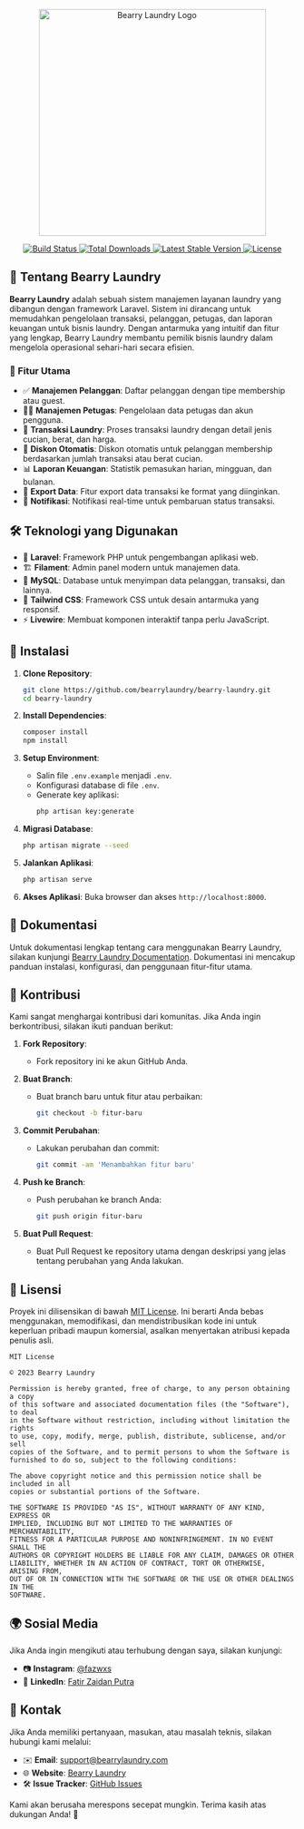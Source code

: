 <p align="center">
  <a href="https://bearrylaundry.com" target="_blank">
    <img src="https://raw.githubusercontent.com/laravel/art/master/logo-lockup/5%20SVG/2%20CMYK/1%20Full%20Color/laravel-logolockup-cmyk-red.svg" width="400" alt="Bearry Laundry Logo">
  </a>
</p>

<p align="center">
  <a href="https://github.com/bearrylaundry/framework/actions">
    <img src="https://github.com/laravel/framework/workflows/tests/badge.svg" alt="Build Status">
  </a>
  <a href="https://packagist.org/packages/laravel/framework">
    <img src="https://img.shields.io/packagist/dt/laravel/framework" alt="Total Downloads">
  </a>
  <a href="https://packagist.org/packages/laravel/framework">
    <img src="https://img.shields.io/packagist/v/laravel/framework" alt="Latest Stable Version">
  </a>
  <a href="https://packagist.org/packages/laravel/framework">
    <img src="https://img.shields.io/packagist/l/laravel/framework" alt="License">
  </a>
</p>

## 🚀 Tentang Bearry Laundry

**Bearry Laundry** adalah sebuah sistem manajemen layanan laundry yang dibangun dengan framework Laravel. Sistem ini dirancang untuk memudahkan pengelolaan transaksi, pelanggan, petugas, dan laporan keuangan untuk bisnis laundry. Dengan antarmuka yang intuitif dan fitur yang lengkap, Bearry Laundry membantu pemilik bisnis laundry dalam mengelola operasional sehari-hari secara efisien.

### 🌟 Fitur Utama
- ✅ **Manajemen Pelanggan**: Daftar pelanggan dengan tipe membership atau guest.
- 👨‍💼 **Manajemen Petugas**: Pengelolaan data petugas dan akun pengguna.
- 🧺 **Transaksi Laundry**: Proses transaksi laundry dengan detail jenis cucian, berat, dan harga.
- 🎁 **Diskon Otomatis**: Diskon otomatis untuk pelanggan membership berdasarkan jumlah transaksi atau berat cucian.
- 📊 **Laporan Keuangan**: Statistik pemasukan harian, mingguan, dan bulanan.
- 📁 **Export Data**: Fitur export data transaksi ke format yang diinginkan.
- 🔔 **Notifikasi**: Notifikasi real-time untuk pembaruan status transaksi.

## 🛠 Teknologi yang Digunakan
- 🚀 **Laravel**: Framework PHP untuk pengembangan aplikasi web.
- 🏗 **Filament**: Admin panel modern untuk manajemen data.
- 💾 **MySQL**: Database untuk menyimpan data pelanggan, transaksi, dan lainnya.
- 🎨 **Tailwind CSS**: Framework CSS untuk desain antarmuka yang responsif.
- ⚡ **Livewire**: Membuat komponen interaktif tanpa perlu JavaScript.

## 📌 Instalasi

1. **Clone Repository**:
   ```bash
   git clone https://github.com/bearrylaundry/bearry-laundry.git
   cd bearry-laundry
   ```

2. **Install Dependencies**:
   ```bash
   composer install
   npm install
   ```

3. **Setup Environment**:
   - Salin file `.env.example` menjadi `.env`.
   - Konfigurasi database di file `.env`.
   - Generate key aplikasi:
     ```bash
     php artisan key:generate
     ```

4. **Migrasi Database**:
   ```bash
   php artisan migrate --seed
   ```

5. **Jalankan Aplikasi**:
   ```bash
   php artisan serve
   ```

6. **Akses Aplikasi**:
   Buka browser dan akses `http://localhost:8000`.

## 📖 Dokumentasi

Untuk dokumentasi lengkap tentang cara menggunakan Bearry Laundry, silakan kunjungi [Bearry Laundry Documentation](https://docs.bearrylaundry.com). Dokumentasi ini mencakup panduan instalasi, konfigurasi, dan penggunaan fitur-fitur utama.

## 🤝 Kontribusi

Kami sangat menghargai kontribusi dari komunitas. Jika Anda ingin berkontribusi, silakan ikuti panduan berikut:

1. **Fork Repository**:
   - Fork repository ini ke akun GitHub Anda.

2. **Buat Branch**:
   - Buat branch baru untuk fitur atau perbaikan:
     ```bash
     git checkout -b fitur-baru
     ```

3. **Commit Perubahan**:
   - Lakukan perubahan dan commit:
     ```bash
     git commit -am 'Menambahkan fitur baru'
     ```

4. **Push ke Branch**:
   - Push perubahan ke branch Anda:
     ```bash
     git push origin fitur-baru
     ```

5. **Buat Pull Request**:
   - Buat Pull Request ke repository utama dengan deskripsi yang jelas tentang perubahan yang Anda lakukan.

## 📜 Lisensi

Proyek ini dilisensikan di bawah [MIT License](https://opensource.org/licenses/MIT). Ini berarti Anda bebas menggunakan, memodifikasi, dan mendistribusikan kode ini untuk keperluan pribadi maupun komersial, asalkan menyertakan atribusi kepada penulis asli.

```text
MIT License

© 2023 Bearry Laundry

Permission is hereby granted, free of charge, to any person obtaining a copy
of this software and associated documentation files (the "Software"), to deal
in the Software without restriction, including without limitation the rights
to use, copy, modify, merge, publish, distribute, sublicense, and/or sell
copies of the Software, and to permit persons to whom the Software is
furnished to do so, subject to the following conditions:

The above copyright notice and this permission notice shall be included in all
copies or substantial portions of the Software.

THE SOFTWARE IS PROVIDED "AS IS", WITHOUT WARRANTY OF ANY KIND, EXPRESS OR
IMPLIED, INCLUDING BUT NOT LIMITED TO THE WARRANTIES OF MERCHANTABILITY,
FITNESS FOR A PARTICULAR PURPOSE AND NONINFRINGEMENT. IN NO EVENT SHALL THE
AUTHORS OR COPYRIGHT HOLDERS BE LIABLE FOR ANY CLAIM, DAMAGES OR OTHER
LIABILITY, WHETHER IN AN ACTION OF CONTRACT, TORT OR OTHERWISE, ARISING FROM,
OUT OF OR IN CONNECTION WITH THE SOFTWARE OR THE USE OR OTHER DEALINGS IN THE
SOFTWARE.
```

## 🌍 Sosial Media

Jika Anda ingin mengikuti atau terhubung dengan saya, silakan kunjungi:
- 📷 **Instagram**: [@fazwxs](https://instagram.com/fazwxs)
- 💼 **LinkedIn**: [Fatir Zaidan Putra](https://www.linkedin.com/in/fatir-zaidan-putra-20250132a/)

## 📧 Kontak

Jika Anda memiliki pertanyaan, masukan, atau masalah teknis, silakan hubungi kami melalui:

- ✉️ **Email**: [support@bearrylaundry.com](mailto:support@bearrylaundry.com)
- 🌐 **Website**: [Bearry Laundry](https://bearrylaundry.com)
- 🛠 **Issue Tracker**: [GitHub Issues](https://github.com/bearrylaundry/bearry-laundry/issues)

Kami akan berusaha merespons secepat mungkin. Terima kasih atas dukungan Anda! 🚀
